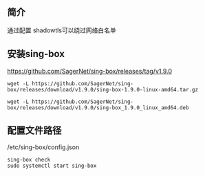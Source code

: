 ## 简介
通过配置 shadowtls可以绕过网络白名单

## 安装sing-box
https://github.com/SagerNet/sing-box/releases/tag/v1.9.0
```
wget -L https://github.com/SagerNet/sing-box/releases/download/v1.9.0/sing-box-1.9.0-linux-amd64.tar.gz

wget -L https://github.com/SagerNet/sing-box/releases/download/v1.9.0/sing-box_1.9.0_linux_amd64.deb

```

## 配置文件路径
/etc/sing-box/config.json   
```
sing-box check
sudo systemctl start sing-box
```

